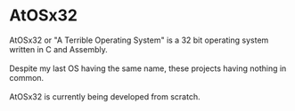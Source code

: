 # AtOSx32
AtOSx32 or "A Terrible Operating System" is a 32 bit operating system written in C and Assembly.<br /><br />
Despite my last OS having the same name, these projects having nothing in common.<br /><br />
AtOSx32 is currently being developed from scratch.
